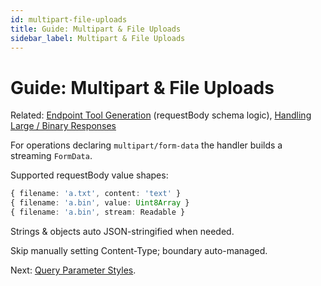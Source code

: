 ```yaml
---
id: multipart-file-uploads
title: Guide: Multipart & File Uploads
sidebar_label: Multipart & File Uploads
---
```


# Guide: Multipart & File Uploads

Related: [Endpoint Tool Generation](endpoint-tool-generation.md) (requestBody schema logic), [Handling Large / Binary Responses](handling-large-binary.md)

For operations declaring `multipart/form-data` the handler builds a streaming `FormData`.

Supported requestBody value shapes:
```ts
{ filename: 'a.txt', content: 'text' }
{ filename: 'a.bin', value: Uint8Array }
{ filename: 'a.bin', stream: Readable }
```

Strings & objects auto JSON-stringified when needed.

Skip manually setting Content-Type; boundary auto-managed.

Next: [Query Parameter Styles](query-param-styles.md).
